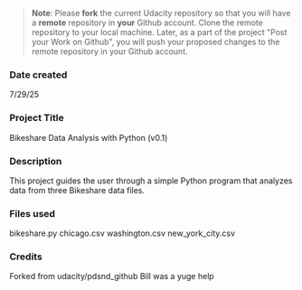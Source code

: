 >**Note**: Please **fork** the current Udacity repository so that you will have a **remote** repository in **your** Github account. Clone the remote repository to your local machine. Later, as a part of the project "Post your Work on Github", you will push your proposed changes to the remote repository in your Github account.

### Date created
7/29/25

### Project Title
Bikeshare Data Analysis with Python (v0.1)

### Description
This project guides the user through a simple Python program that analyzes 
data from three Bikeshare data files. 

### Files used
bikeshare.py
chicago.csv
washington.csv
new_york_city.csv

### Credits
Forked from udacity/pdsnd_github
Bill was a yuge help

